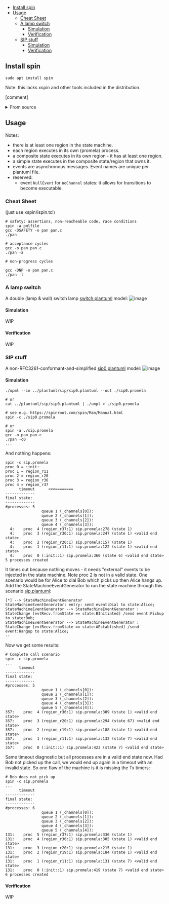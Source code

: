 - [Install spin](#install-spin)
- [Usage](#usage)
  - [Cheat Sheet](#cheat-sheet)
  - [A lamp switch](#a-lamp-switch)
    - [Simulation](#simulation)
    - [Verification](#verification)
  - [SIP stuff](#sip-stuff)
    - [Simulation](#simulation-1)
    - [Verification](#verification-1)

## Install spin

```
sudo apt install spin
```
Note: this lacks xspin and other tools included in the distribution.

[comment]<details>
[comment]<summary>From source</summary>
From source:

```
git clone https://github.com/nimble-code/Spin.git
cd Spin
make # result: Src/spin

#xspin is under optional_gui/ispin.tcl
```
[comment]</details>

## Usage

Notes:
- there is at least one region in the state machine.
- each region executes in its own (promela) process.
- a composite state executes in its own region - it has at
  least one region.
- a simple state executes in the composite state/region 
  that owns it. 
- events are asynchronous messages. Event names are unique per 
  plantuml file.
- reserved:
  - event ```NullEvent``` for ```noChannel``` states: it allows for 
    transitions to become executable.

### Cheat Sheet

(just use xspin/ispin.tcl)

```
# safety: assertions, non-reacheable code, race conditions
spin -a pmlfile
gcc -DSAFETY -o pan pan.c
./pan

# acceptance cycles
gcc -o pan pan.c
./pan -a

# non-progress cycles

gcc -DNP -o pan pan.c
./pan -l

```

### A lamp switch

A double (lamp & wall) switch lamp [switch.plantuml](plantuml/switch/switch.plantuml) model:
![image](plantuml/switch/switch0.png)

#### Simulation

WIP

#### Verification

WIP

### SIP stuff

A non-RFC3261-conformant-and-simplified [sip0.plantuml](plantuml/sip/sip0.plantuml) model:
![image](plantuml/sip/sip0.png)

#### Simulation


```
./upml --in ../plantuml/sip/sip0.plantuml --out ./sip0.promela 

# or
cat ../plantuml/sip/sip0.plantuml | ./umpl > ./sip0.promela

# see e.g. https://spinroot.com/spin/Man/Manual.html
spin -c ./sip0.promela

# or
spin -a ./sip.promela
gcc -o pan pan.c
./pan -c0
...

```
And nothing happens:
```
spin -c sip.promela
proc 0 = :init:
proc 1 = region_r11
proc 2 = region_r20
proc 3 = region_r36
proc 4 = region_r37
      timeout      <<<========
-------------
final state:
-------------
#processes: 5
                queue 1 (_channels[0]):
                queue 2 (_channels[1]):
                queue 3 (_channels[2]):
                queue 4 (_channels[3]):
  4:    proc  4 (region_r37:1) sip.promela:278 (state 1)
  4:    proc  3 (region_r36:1) sip.promela:247 (state 1) <valid end state>
  4:    proc  2 (region_r20:1) sip.promela:157 (state 1)
  4:    proc  1 (region_r11:1) sip.promela:122 (state 1) <valid end state>
  4:    proc  0 (:init::1) sip.promela:360 (state 6) <valid end state>
5 processes created
```
It times out because nothing moves - it needs "external" events to be injected in the state machine. Note proc 2 is not in a valid state. One scenario would be for Alice to dial Bob which picks up then Alice hangs up. Add the StateMachineEventGenerator to run the state machine through this scenario [sip.plantuml](plantuml/sip/sip.plantuml):

```
[*] --> StateMachineEventGenerator 
StateMachineEventGenerator: entry: send event:Dial to state:Alice;
StateMachineEventGenerator --> StateMachineEventGenerator : StateChange [evtRecv.fromState == state:BInitiated] /send event:Pickup to state:Bob;
StateMachineEventGenerator --> StateMachineEventGenerator : StateChange [evtRecv.fromState == state:AEstablished] /send event:Hangup to state:Alice;
--
```

Now we get some results:
```
# Complete call scenario
spin -c sip.promela
...
      timeout
-------------
final state:
-------------
#processes: 5
                queue 1 (_channels[0]):
                queue 2 (_channels[1]):
                queue 3 (_channels[2]):
                queue 4 (_channels[3]):
                queue 5 (_channels[4]):
357:    proc  4 (region_r36:1) sip.promela:309 (state 1) <valid end state>
357:    proc  3 (region_r20:1) sip.promela:294 (state 67) <valid end state>
357:    proc  2 (region_r19:1) sip.promela:188 (state 1) <valid end state>
357:    proc  1 (region_r11:1) sip.promela:132 (state 7) <valid end state>
357:    proc  0 (:init::1) sip.promela:423 (state 7) <valid end state>

```

Same timeout diagnostic but all processes are in a valid end state now. Had Bob not picked up the call, we would end up again in a timeout with an invalid state. So one flaw of the machine is it is missing the Tx timers: 
```
# Bob does not pick up
spin -c sip.promela
...
      timeout
-------------
final state:
-------------
#processes: 6
                queue 1 (_channels[0]):
                queue 2 (_channels[1]):
                queue 3 (_channels[2]):
                queue 4 (_channels[3]):
                queue 5 (_channels[4]):
131:    proc  5 (region_r37:1) sip.promela:336 (state 1)
131:    proc  4 (region_r36:1) sip.promela:305 (state 1) <valid end state>
131:    proc  3 (region_r20:1) sip.promela:215 (state 1)
131:    proc  2 (region_r19:1) sip.promela:184 (state 1) <valid end state>
131:    proc  1 (region_r11:1) sip.promela:131 (state 7) <valid end state>
131:    proc  0 (:init::1) sip.promela:419 (state 7) <valid end state>
6 processes created

```


#### Verification

WIP

